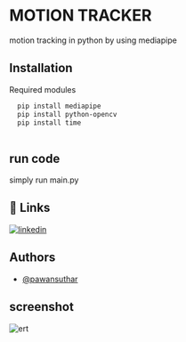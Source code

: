 # MOTION TRACKER

motion tracking in python by using mediapipe



## Installation

Required modules 

```bash
  pip install mediapipe
  pip install python-opencv
  pip install time
  
```
    
    
## run code

simply run main.py

  
  
  
## 🔗 Links

[![linkedin](https://img.shields.io/badge/linkedin-0A66C2?style=for-the-badge&logo=linkedin&logoColor=white)](https://www.linkedin.com/in/pawan-suthar-70a501212//)

  
  
## Authors

- [@pawansuthar](https://github.com/pawan-suthar)


## screenshot
![ert](https://user-images.githubusercontent.com/79402820/131212851-0009e002-c877-443c-9dae-197a54d7bf9f.PNG)


  
  
  
